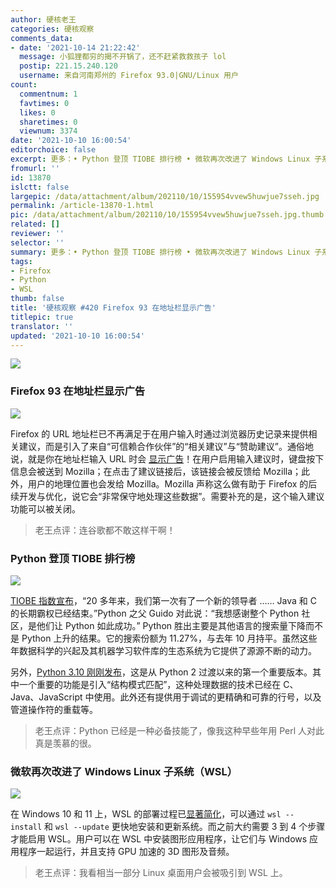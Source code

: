 ```yaml
---
author: 硬核老王
categories: 硬核观察
comments_data:
- date: '2021-10-14 21:22:42'
  message: 小狐狸都穷的揭不开锅了，还不赶紧救救孩子 lol
  postip: 221.15.240.120
  username: 来自河南郑州的 Firefox 93.0|GNU/Linux 用户
count:
  commentnum: 1
  favtimes: 0
  likes: 0
  sharetimes: 0
  viewnum: 3374
date: '2021-10-10 16:00:54'
editorchoice: false
excerpt: 更多：• Python 登顶 TIOBE 排行榜 • 微软再次改进了 Windows Linux 子系统（WSL）
fromurl: ''
id: 13870
islctt: false
largepic: /data/attachment/album/202110/10/155954vvew5huwjue7sseh.jpg
permalink: /article-13870-1.html
pic: /data/attachment/album/202110/10/155954vvew5huwjue7sseh.jpg.thumb.jpg
related: []
reviewer: ''
selector: ''
summary: 更多：• Python 登顶 TIOBE 排行榜 • 微软再次改进了 Windows Linux 子系统（WSL）
tags:
- Firefox
- Python
- WSL
thumb: false
title: '硬核观察 #420 Firefox 93 在地址栏显示广告'
titlepic: true
translator: ''
updated: '2021-10-10 16:00:54'
---
```


![](/data/attachment/album/202110/10/155954vvew5huwjue7sseh.jpg)


### Firefox 93 在地址栏显示广告


![](/data/attachment/album/202110/10/160004z5ye273f9ks2t3lg.jpg)


Firefox 的 URL 地址栏已不再满足于在用户输入时通过浏览器历史记录来提供相关建议，而是引入了来自“可信赖合作伙伴”的“相关建议”与“赞助建议”。通俗地说，就是你在地址栏输入 URL 时会 [显示广告](https://www.howtogeek.com/760425/firefox-now-sends-your-address-bar-keystrokes-to-mozilla/)！在用户启用输入建议时，键盘按下信息会被送到 Mozilla；在点击了建议链接后，该链接会被反馈给 Mozilla；此外，用户的地理位置也会发给 Mozilla。Mozilla 声称这么做有助于 Firefox 的后续开发与优化，说它会“非常保守地处理这些数据”。需要补充的是，这个输入建议功能可以被关闭。



> 
> 老王点评：连谷歌都不敢这样干啊！
> 
> 
> 


### Python 登顶 TIOBE 排行榜


![](/data/attachment/album/202110/10/160025klitmlixti8tm5mi.jpg)


[TIOBE 指数宣布](https://www.tiobe.com/tiobe-index/)，“20 多年来，我们第一次有了一个新的领导者 …… Java 和 C 的长期霸权已经结束。”Python 之父 Guido 对此说：“我想感谢整个 Python 社区，是他们让 Python 如此成功。” Python 胜出主要是其他语言的搜索量下降而不是 Python 上升的结果。它的搜索份额为 11.27%，与去年 10 月持平。虽然这些年数据科学的兴起及其机器学习软件库的生态系统为它提供了源源不断的动力。


另外，[Python 3.10 刚刚发布](https://docs.python.org/3.10/whatsnew/3.10.html)，这是从 Python 2 过渡以来的第一个重要版本。其中一个重要的功能是引入“结构模式匹配”，这种处理数据的技术已经在 C、Java、JavaScript 中使用。此外还有提供用于调试的更精确和可靠的行号，以及管道操作符的重载等。



> 
> 老王点评：Python 已经是一种必备技能了，像我这种早些年用 Perl 人对此真是羡慕的很。
> 
> 
> 


### 微软再次改进了 Windows Linux 子系统（WSL）


![](/data/attachment/album/202110/10/160041pnpbrsbgs2k2ikwo.jpg)


在 Windows 10 和 11 上，WSL 的部署过程已[显著简化](https://arstechnica.com/gadgets/2021/10/the-best-part-of-windows-11-is-a-revamped-windows-subsystem-for-linux/)，可以通过 `wsl --install` 和 `wsl --update` 更快地安装和更新系统。而之前大约需要 3 到 4 个步骤才能启用 WSL。用户可以在 WSL 中安装图形应用程序，让它们与 Windows 应用程序一起运行，并且支持 GPU 加速的 3D 图形及音频。



> 
> 老王点评：我看相当一部分 Linux 桌面用户会被吸引到 WSL 上。
> 
> 
>